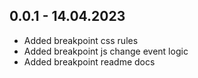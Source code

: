 ## 0.0.1 - 14.04.2023

* Added breakpoint css rules
* Added breakpoint js change event logic
* Added breakpoint readme docs
